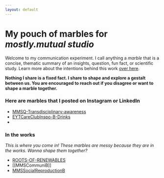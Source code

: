 ```yaml
---
layout: default
---
```

# My pouch of marbles for *mostly.mutual studio*
Welcome to my communication experiment. I call anything a *marble* that is a concise, thematic summary of an insights, question, fun fact, or scientific study. Learn more about the intentions behind this work [over here](MMSCommuniA.md).

**Nothing I share is a fixed fact. I share to shape and explore a gestalt between us. You are encouraged to reach out if you disagree or want to shape a marble together.** 
### Here are marbles that I posted on Instagram or LinkedIn
- [MMSQ-Transdisciplinary-awareness](MMSQ-Transdisciplinary-awareness.md)
- [EYTCareClubInspo-B-Drinks](EYTCareClubInspo-B-Drinks.md)
- 

### In the works
*This is where you come in! These marbles are messy because they are in the works. Wanna shape them together?*
- [ROOTS-OF-RENEWABLES](ROOTS-OF-RENEWABLES.md)
- [[MMSCommuniB]]
- [MMSSocialReproductionB](MMSSocialReproductionB.md)


